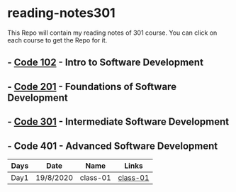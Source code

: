 # reading-notes301

This Repo will contain my reading notes of 301 course.
You can click on each course to get the Repo for it.

## - [Code 102](https://github.com/sayefdeen/reading-notes) - Intro to Software Development

## - [Code 201](https://github.com/sayefdeen/reading-notes201) - Foundations of Software Development

## - [Code 301](https://github.com/sayefdeen/reading-notes301) - Intermediate Software Development

## - Code 401 - Advanced Software Development

| Days |   Date    |   Name   |                              Links                               |
| :--: | :-------: | :------: | :--------------------------------------------------------------: |
| Day1 | 19/8/2020 | class-01 | [class-01](https://sayefdeen.github.io/reading-notes301/class-01) |
